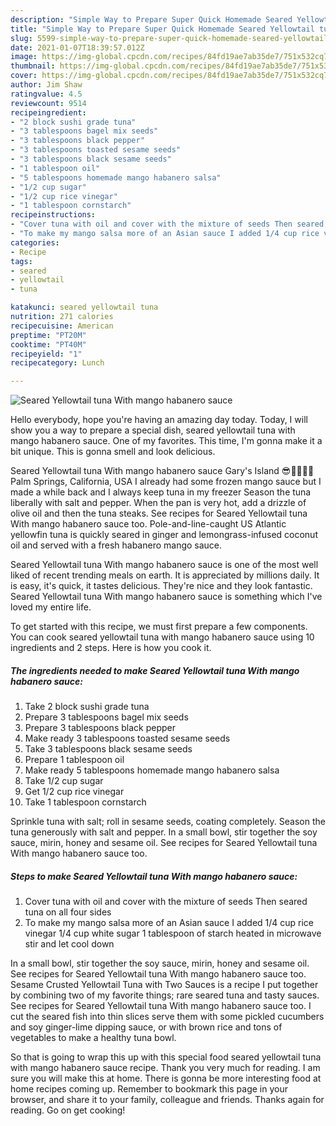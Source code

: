 ```yaml
---
description: "Simple Way to Prepare Super Quick Homemade Seared Yellowtail tuna With mango habanero sauce"
title: "Simple Way to Prepare Super Quick Homemade Seared Yellowtail tuna With mango habanero sauce"
slug: 5599-simple-way-to-prepare-super-quick-homemade-seared-yellowtail-tuna-with-mango-habanero-sauce
date: 2021-01-07T18:39:57.012Z
image: https://img-global.cpcdn.com/recipes/84fd19ae7ab35de7/751x532cq70/seared-yellowtail-tuna-with-mango-habanero-sauce-recipe-main-photo.jpg
thumbnail: https://img-global.cpcdn.com/recipes/84fd19ae7ab35de7/751x532cq70/seared-yellowtail-tuna-with-mango-habanero-sauce-recipe-main-photo.jpg
cover: https://img-global.cpcdn.com/recipes/84fd19ae7ab35de7/751x532cq70/seared-yellowtail-tuna-with-mango-habanero-sauce-recipe-main-photo.jpg
author: Jim Shaw
ratingvalue: 4.5
reviewcount: 9514
recipeingredient:
- "2 block sushi grade tuna"
- "3 tablespoons bagel mix seeds"
- "3 tablespoons black pepper"
- "3 tablespoons toasted sesame seeds"
- "3 tablespoons black sesame seeds"
- "1 tablespoon oil"
- "5 tablespoons homemade mango habanero salsa"
- "1/2 cup sugar"
- "1/2 cup rice vinegar"
- "1 tablespoon cornstarch"
recipeinstructions:
- "Cover tuna with oil and cover with the mixture of seeds Then seared tuna on all four sides"
- "To make my mango salsa more of an Asian sauce I added 1/4 cup rice vinegar 1/4 cup white sugar 1 tablespoon of starch heated in microwave stir and let cool down"
categories:
- Recipe
tags:
- seared
- yellowtail
- tuna

katakunci: seared yellowtail tuna 
nutrition: 271 calories
recipecuisine: American
preptime: "PT20M"
cooktime: "PT40M"
recipeyield: "1"
recipecategory: Lunch

---
```



![Seared Yellowtail tuna With mango habanero sauce](https://img-global.cpcdn.com/recipes/84fd19ae7ab35de7/751x532cq70/seared-yellowtail-tuna-with-mango-habanero-sauce-recipe-main-photo.jpg)

Hello everybody, hope you're having an amazing day today. Today, I will show you a way to prepare a special dish, seared yellowtail tuna with mango habanero sauce. One of my favorites. This time, I'm gonna make it a bit unique. This is gonna smell and look delicious.

Seared Yellowtail tuna With mango habanero sauce Gary&#39;s Island 😎🌴🌺🤙🏼 Palm Springs, California, USA I already had some frozen mango sauce but I made a while back and I always keep tuna in my freezer Season the tuna liberally with salt and pepper. When the pan is very hot, add a drizzle of olive oil and then the tuna steaks. See recipes for Seared Yellowtail tuna With mango habanero sauce too. Pole-and-line-caught US Atlantic yellowfin tuna is quickly seared in ginger and lemongrass-infused coconut oil and served with a fresh habanero mango sauce.

Seared Yellowtail tuna With mango habanero sauce is one of the most well liked of recent trending meals on earth. It is appreciated by millions daily. It is easy, it's quick, it tastes delicious. They're nice and they look fantastic. Seared Yellowtail tuna With mango habanero sauce is something which I've loved my entire life.


To get started with this recipe, we must first prepare a few components. You can cook seared yellowtail tuna with mango habanero sauce using 10 ingredients and 2 steps. Here is how you cook it.

<!--inarticleads1-->

##### The ingredients needed to make Seared Yellowtail tuna With mango habanero sauce:

1. Take 2 block sushi grade tuna
1. Prepare 3 tablespoons bagel mix seeds
1. Prepare 3 tablespoons black pepper
1. Make ready 3 tablespoons toasted sesame seeds
1. Take 3 tablespoons black sesame seeds
1. Prepare 1 tablespoon oil
1. Make ready 5 tablespoons homemade mango habanero salsa
1. Take 1/2 cup sugar
1. Get 1/2 cup rice vinegar
1. Take 1 tablespoon cornstarch


Sprinkle tuna with salt; roll in sesame seeds, coating completely. Season the tuna generously with salt and pepper. In a small bowl, stir together the soy sauce, mirin, honey and sesame oil. See recipes for Seared Yellowtail tuna With mango habanero sauce too. 

<!--inarticleads2-->

##### Steps to make Seared Yellowtail tuna With mango habanero sauce:

1. Cover tuna with oil and cover with the mixture of seeds Then seared tuna on all four sides
1. To make my mango salsa more of an Asian sauce I added 1/4 cup rice vinegar 1/4 cup white sugar 1 tablespoon of starch heated in microwave stir and let cool down


In a small bowl, stir together the soy sauce, mirin, honey and sesame oil. See recipes for Seared Yellowtail tuna With mango habanero sauce too. Sesame Crusted Yellowtail Tuna with Two Sauces is a recipe I put together by combining two of my favorite things; rare seared tuna and tasty sauces. See recipes for Seared Yellowtail tuna With mango habanero sauce too. I cut the seared fish into thin slices serve them with some pickled cucumbers and soy ginger-lime dipping sauce, or with brown rice and tons of vegetables to make a healthy tuna bowl. 

So that is going to wrap this up with this special food seared yellowtail tuna with mango habanero sauce recipe. Thank you very much for reading. I am sure you will make this at home. There is gonna be more interesting food at home recipes coming up. Remember to bookmark this page in your browser, and share it to your family, colleague and friends. Thanks again for reading. Go on get cooking!
